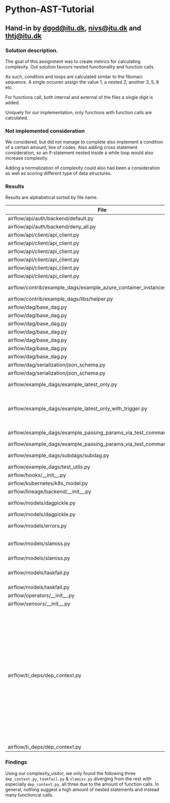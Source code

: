 # Python-AST-Tutorial
## Hand-in by dgod@itu.dk, nivs@itu.dk and thtj@itu.dk

### Solution description.
The goal of this assignment was to create metrics for calculating complexity.
Out solution favours nested functionality and function calls.

As such, condition and loops are calculated similar to the fibonaci sequence. 
A single occuren assign the value 1, a nested 2, another 3, 5, 8 etc.

For functions call, both internal and external of the files a single digit is added.

Uniquely for our implementation, only functions with function calls are calculated. 

### Not implemented consideration
We considered, but did not manage to complete also implement a condition of a certain amount, line of codes.
Also adding cross statement consideration, so an if-statement nested inside a while loop would also increase complexity. 

Adding a normalization of complexity could also had been a consideration as well as scoring different type of data structures.

### Results
Results are alphabetical sorted by file name.

|File | Function | (Complexity, Method calls)|
|-----|----------|---------------------------|
|airflow/api/auth/backend/default.py| decorated| (2, ['function', 'wraps'])|
|airflow/api/auth/backend/deny_all.py| decorated| (2, ['Response', 'wraps'])|
|airflow/api/client/api_client.py| create_pool| (1, ['NotImplementedError'])|
|airflow/api/client/api_client.py| delete_dag| (1, ['NotImplementedError'])|
|airflow/api/client/api_client.py| delete_pool| (1, ['NotImplementedError'])|
|airflow/api/client/api_client.py| get_pool| (1, ['NotImplementedError'])|
|airflow/api/client/api_client.py| get_pools| (1, ['NotImplementedError'])|
|airflow/api/client/api_client.py| trigger_dag| (1, ['NotImplementedError'])|
|airflow/contrib/example_dags/example_azure_container_instances_operator.py| | (4, ['datetime', 'timedelta', 'DAG', 'AzureContainerInstancesOperator'])|
|airflow/contrib/example_dags/libs/helper.py| print_stuff| (1, ['print'])|
|airflow/dag/base_dag.py| concurrency| (1, ['NotImplementedError'])|
|airflow/dag/base_dag.py| dag_id| (1, ['NotImplementedError'])|
|airflow/dag/base_dag.py| dag_ids| (1, ['NotImplementedError'])|
|airflow/dag/base_dag.py| full_filepath| (1, ['NotImplementedError'])|
|airflow/dag/base_dag.py| get_dag| (1, ['NotImplementedError'])|
|airflow/dag/base_dag.py| is_paused| (1, ['NotImplementedError'])|
|airflow/dag/base_dag.py| task_ids| (1, ['NotImplementedError'])|
|airflow/dag/serialization/json_schema.py| make_dag_schema| (1, ['make_object_schema'])|
|airflow/dag/serialization/json_schema.py| make_operator_schema| (1, ['make_object_schema'])|
|airflow/example_dags/example_latest_only.py| | (3, ['DAG', 'LatestOnlyOperator', 'DummyOperator'])|
|airflow/example_dags/example_latest_only_with_trigger.py| | (6, ['DAG', 'LatestOnlyOperator', 'DummyOperator', 'DummyOperator', 'DummyOperator', 'DummyOperator'])|
|airflow/example_dags/example_passing_params_via_test_command.py| | (3, ['DAG', 'PythonOperator', 'BashOperator'])|
|airflow/example_dags/example_passing_params_via_test_command.py| my_py_command| (2, ['print', 'print'])|
|airflow/example_dags/subdags/subdag.py| subdag| (3, ['DAG', 'range', 'DummyOperator'])|
|airflow/example_dags/test_utils.py| | (2, ['DAG', 'BashOperator'])|
|airflow/hooks/\_\_init\_\_.py| _integrate_plugins| (1, ['globals'])|
|airflow/kubernetes/k8s_model.py| append_to_pod| (1, ['reduce'])|
|airflow/lineage/backend/\_\_init\_\_.py| send_lineage| (1, ['NotImplementedError'])|
|airflow/models/dagpickle.py| | (4, ['Column', 'Column', 'Column', 'Column'])|
|airflow/models/dagpickle.py| \_\_init\_\_| (2, ['hasattr', 'hash'])|
|airflow/models/errors.py| | (4, ['Column', 'Column', 'Column', 'Column'])|
|airflow/models/slamiss.py| | (8, ['Column', 'Column', 'Column', 'Column', 'Column', 'Column', 'Column', 'Index'])|
|airflow/models/slamiss.py| \_\_repr\_\_| (1, ['str'])|
|airflow/models/taskfail.py| | (8, ['Column', 'Column', 'Column', 'Column', 'Column', 'Column', 'Column', 'Index'])|
|airflow/models/taskfail.py| \_\_init\_\_| (1, ['int'])|
|airflow/operators/\_\_init\_\_.py| _integrate_plugins| (1, ['globals'])|
|airflow/sensors/\_\_init\_\_.py| _integrate_plugins| (1, ['globals'])|
|airflow/ti_deps/dep_context.py| | (22, ['RunnableExecDateDep', 'ValidStateDep', 'DagTISlotsAvailableDep', 'TaskConcurrencyDep', 'PoolSlotsAvailableDep', 'RunnableExecDateDep', 'ValidStateDep', 'DagTISlotsAvailableDep', 'TaskConcurrencyDep', 'PoolSlotsAvailableDep', 'RunnableExecDateDep', 'ValidStateDep', 'DagrunRunningDep', 'RunnableExecDateDep', 'ValidStateDep', 'DagTISlotsAvailableDep', 'TaskConcurrencyDep', 'PoolSlotsAvailableDep', 'DagrunRunningDep', 'DagrunIdDep', 'DagUnpausedDep', 'ExecDateAfterStartDateDep'])|
|airflow/ti_deps/dep_context.py| \_\_init\_\_| (1, ['set'])

### Findings
Using our complexity_visitor, we only found the following three `dep_context.py`, `taskfail.py` & `slamiss.py` diverging from the rest with especially `dep_context.py`, all three due to the amount of function calls. 
In general, nothing suggest a high amount of nested statements and instead many functioncal calls.  